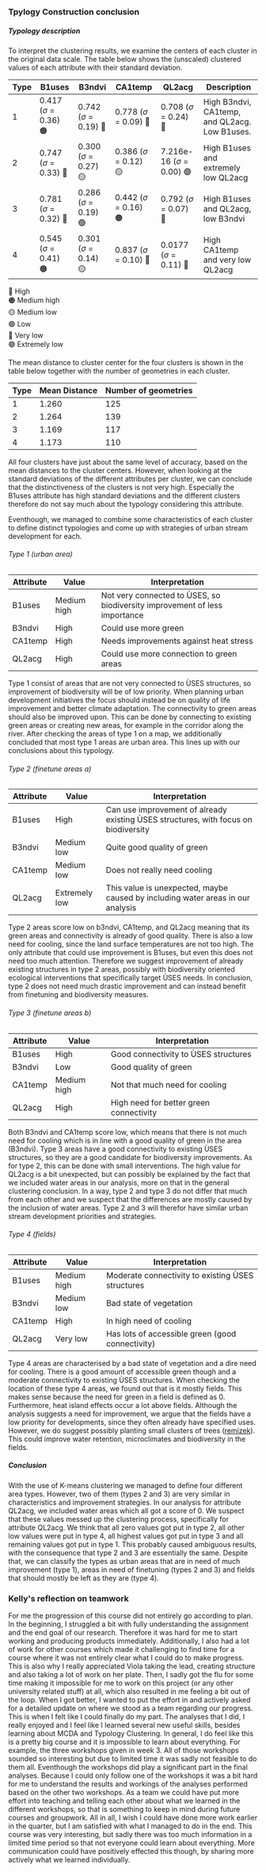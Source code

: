 ### Tpylogy Construction conclusion

##### Typology description

<!-- 🔴 🟠 🟡 🟢 🔵 🟣 -->

To interpret the clustering results, we examine the centers of each cluster in the original data scale. The table below shows the (unscaled) clustered values of each attribute with their standard deviation.

| Type | B1uses | B3ndvi | CA1temp | QL2acg | Description |
|------------|------------|------------|------------|------------|------------|
| 1 | 0.417 ($\sigma$ = 0.36) 🟠 | 0.742 ($\sigma$ = 0.19) 🔴 | 0.778 ($\sigma$ = 0.09) 🔴 | 0.708 ($\sigma$ = 0.24) 🔴 | High B3ndvi, CA1temp, and QL2acg. Low B1uses. |
| 2 | 0.747 ($\sigma$ = 0.33) 🔴 | 0.300 ($\sigma$ = 0.27) 🟡 | 0.386 ($\sigma$ = 0.12) 🟡 | 7.216e-16 ($\sigma$ = 0.00) 🟣 | High B1uses and extremely low QL2acg |
| 3 | 0.781 ($\sigma$ = 0.32) 🔴 | 0.286 ($\sigma$ = 0.19) 🟢 | 0.442 ($\sigma$ = 0.16) 🟠 | 0.792 ($\sigma$ = 0.07) 🔴 | High B1uses and QL2acg, low B3ndvi |
| 4 | 0.545 ($\sigma$ = 0.41) 🟠 | 0.301 ($\sigma$ = 0.14) 🟡 | 0.837 ($\sigma$ = 0.10) 🔴 | 0.0177 ($\sigma$ = 0.11) 🔵 | High CA1temp and very low QL2acg |

🔴 High\
🟠 Medium high\
🟡 Medium low\
🟢 Low\
🔵 Very low\
🟣 Extremely low

The mean distance to cluster center for the four clusters is shown in the table below together with the number of geometries in each cluster. 

| Type | Mean Distance | Number of geometries | 
|------|---------------|----------------------|
| 1    | 1.260         | 125                  |
| 2    | 1.264         | 139                  |
| 3    | 1.169         | 117                  |
| 4    | 1.173         | 110                  |

All four clusters have just about the same level of accuracy, based on the mean distances to the cluster centers. However, when looking at the standard deviations of the different attributes per cluster, we can conclude that the distinctiveness of the clusters is not very high. Especially the B1uses attribute has high standard deviations and the different clusters therefore do not say much about the typology considering this attribute. 

Eventhough, we managed to combine some characteristics of each cluster to define distinct typologies and come up with strategies of urban stream development for each. 

###### Type 1 (urban area)
| Attribute | Value       | Interpretation | 
|-----------|-------------|----------------|
| B1uses    | Medium high | Not very connected to ÙSES, so biodiversity improvement of less importance |
| B3ndvi    | High        | Could use more green |
| CA1temp   | High        | Needs improvements against heat stress |
| QL2acg    | High        | Could use more connection to green areas |

Type 1 consist of areas that are not very connected to ÙSES structures, so improvement of biodiversity will be of low priority. When planning urban development initiatives the focus should instead be on quality of life improvement and better climate adaptation. The connectivity to green areas should also be improved upon. This can be done by connecting to existing green areas or creating new areas, for example in the corridor along the river. After checking the areas of type 1 on a map, we additionally concluded that most type 1 areas are urban area. This lines up with our conclusions about this typology. 


###### Type 2 (finetune areas a)
| Attribute | Value         | Interpretation | 
|-----------|---------------|----------------|
| B1uses    | High          | Can use improvement of already existing ÙSES structures, with focus on biodiversity |
| B3ndvi    | Medium low    | Quite good quality of green |
| CA1temp   | Medium low    | Does not really need cooling |
| QL2acg    | Extremely low | This value is unexpected, maybe caused by including water areas in our analysis |

Type 2 areas score low on b3ndvi, CA1temp, and QL2acg meaning that its green areas and connectivity is already of good quality. There is also a low need for cooling, since the land surface temperatures are not too high. The only attribute that could use improvement is B1uses, but even this does not need too much attention. Therefore we suggest improvement of already existing structures in type 2 areas, possibly with biodiversity oriented ecological interventions that specifically target ÙSES needs. In conclusion, type 2 does not need much drastic improvement and can instead benefit from finetuning and biodiversity measures. 


###### Type 3 (finetune areas b)
| Attribute | Value        | Interpretation | 
|-----------|--------------|----------------|
| B1uses    | High         | Good connectivity to ÙSES structures |
| B3ndvi    | Low          | Good quality of green |
| CA1temp   | Medium high  | Not that much need for cooling |
| QL2acg    | High         | High need for better green connectivity |

Both B3ndvi and CA1temp score low, which means that there is not much need for cooling which is in line with a good quality of green in the area (B3ndvi). Type 3 areas have a good connectivity to existing ÙSES structures, so they are a good candidate for biodiversity improvements. As for type 2, this can be done with small interventions. The high value for QL2acg is a bit unexpected, but can possibly be explained by the fact that we included water areas in our analysis, more on that in the general clustering conclusion. In a way, type 2 and type 3 do not differ that much from each other and we suspect that the differences are mostly caused by the inclusion of water areas. Type 2 and 3 will therefor have similar urban stream development priorities and strategies. 


###### Type 4 (fields)
| Attribute | Value       | Interpretation | 
|-----------|-------------|----------------|
| B1uses    | Medium high | Moderate connectivity to existing ÙSES structures |
| B3ndvi    | Medium low  | Bad state of vegetation |
| CA1temp   | High        | In high need of cooling |
| QL2acg    | Very low    | Has lots of accessible green (good connectivity) |

Type 4 areas are characterised by a bad state of vegetation and a dire need for cooling. There is a good amount of accessible green though and a moderate connectivity to existing ÙSES structures. When checking the location of these type 4 areas, we found out that is it mostly fields. This makes sense because the need for green in a field is defined as 0. Furthermore, heat island effects occur a lot above fields. Although the analysis suggests a need for improvement, we argue that the fields have a low priority for developments, since they often already have specified uses. However, we do suggest possibly planting small clusters of trees ([remízek](https://cs.wikipedia.org/wiki/Rem%C3%ADzek)). This could improve water retention, microclimates and biodiversity in the fields. 


##### Conclusion 

With the use of K-means clustering we managed to define four different area types. However, two of them (types 2 and 3) are very similar in characteristics and improvement strategies. In our analysis for attribute QL2acg, we included water areas which all got a score of 0. We suspect that these values messed up the clustering process, specifically for attribute QL2acg. We think that all zero values got put in type 2, all other low values were put in type 4, all highest values got put in type 3 and all remaining values got put in type 1. This probably caused ambiguous results, with the consequence that type 2 and 3 are essentially the same. 
Despite that, we can classify the types as urban areas that are in need of much improvement (type 1), areas in need of finetuning (types 2 and 3) and fields that should mostly be left as they are (type 4). 



### Kelly's reflection on teamwork 
For me the progression of this course did not entirely go according to plan. In the beginning, I struggled a bit with fully understanding the assignment and the end goal of our research. Therefore it was hard for me to start working and producing products immediately. Additionally, I also had a lot of work for other courses which made it challenging to find time for a course where it was not entirely clear what I could do to make progress. This is also why I really appreciated Viola taking the lead, creating structure and also taking a lot of work on her plate. Then, I sadly got the flu for some time making it impossible for me to work on this project (or any other university related stuff) at all, which also resulted in me feeling a bit out of the loop. When I got better, I wanted to put the effort in and actively asked for a detailed update on where we stood as a team regarding our progress. This is when I felt like I could finally do my part. The analyses that I did, I really enjoyed and I feel like I learned several new useful skills, besides learning about MCDA and Typology Clustering. 
In general, I do feel like this is a pretty big course and it is impossible to learn about everything. For example, the three workshops given in week 3. All of those workshops sounded so interesting but due to limited time it was sadly not feasible to do them all. Eventhough the workshops did play a significant part in the final analyses. Because I could only follow one of the workshops it was a bit hard for me to understand the results and workings of the analyses performed based on the other two workshops. As a team we could have put more effort into teaching and telling each other about what we learned in the different workshops, so that is something to keep in mind during future courses and groupwork. 
All in all, I wish I could have done more work earlier in the quarter, but I am satisfied with what I managed to do in the end. This course was very interesting, but sadly there was too much information in a limited time period so that not everyone could learn about everything. More communication could have positively effected this though, by sharing more actively what we learned individually. 
